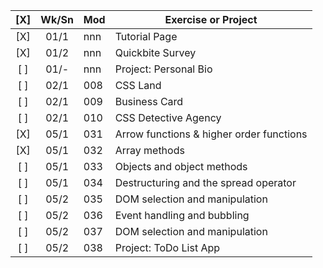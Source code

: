 | [X] | Wk/Sn | Mod |Exercise or Project
| :-: | :---: | --- | ---------------------------------------- |
| [X] | 01/1  | nnn | Tutorial Page                            |
| [X] | 01/2  | nnn | Quickbite Survey                         |
| [ ] | 01/-  | nnn | Project: Personal Bio                    |
| [ ] | 02/1  | 008 | CSS Land                                 |
| [ ] | 02/1  | 009 | Business Card                            |
| [ ] | 02/1  | 010 | CSS Detective Agency                     |
| [X] | 05/1  | 031 | Arrow functions & higher order functions |
| [X] | 05/1  | 032 | Array methods                            |
| [ ] | 05/1  | 033 | Objects and object methods               |
| [ ] | 05/1  | 034 | Destructuring and the spread operator    |
| [ ] | 05/2  | 035 | DOM selection and manipulation           |
| [ ] | 05/2  | 036 | Event handling and bubbling              |
| [ ] | 05/2  | 037 | DOM selection and manipulation           |
| [ ] | 05/2  | 038 | Project: ToDo List App                   | 